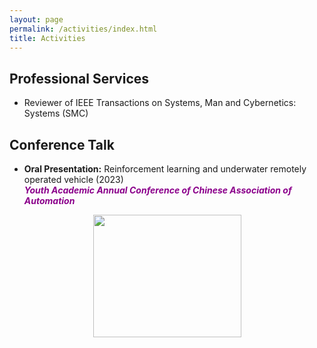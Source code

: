 ```yaml
---
layout: page
permalink: /activities/index.html
title: Activities
---
```


## Professional Services

- Reviewer of IEEE Transactions on Systems, Man and Cybernetics: Systems (SMC)

## Conference Talk

- **Oral Presentation:** Reinforcement learning and underwater remotely operated vehicle (2023)   
***<font color='DarkMagenta'>Youth Academic Annual Conference of Chinese Association of Automation</font>***   

<div style="text-align:center;">
  <img src="https://jcyang101.github.io/images/yac2023.jpg" width="237" height="196">
</div>